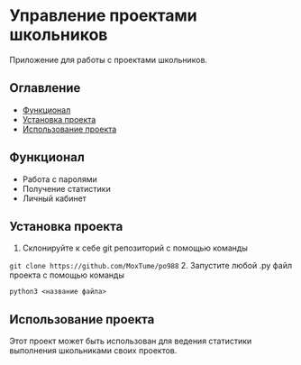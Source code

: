 # Управление проектами школьников

Приложение для работы с проектами школьников.

## Оглавление
- [Функционал](#оглавление)
- [Установка проекта](#установка-проекта)
- [Использование проекта](#использование-проекта)

## Функционал

- Работа с паролями
- Получение статистики
- Личный кабинет

## Установка проекта
1. Склонируйте к себе git репозиторий с помощью команды

`git clone https://github.com/MoxTume/po988`
2. Запустите любой .py файл проекта с помощью команды

`python3 <название файла>`


## Использование проекта

Этот проект может быть использован для ведения статистики выполнения школьниками своих проектов.